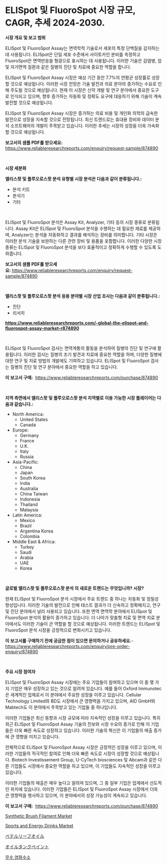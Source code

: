 <p><h1>ELISpot 및 FluoroSpot 시장 규모, CAGR, 추세 2024-2030.</h1></p><p><strong>시장 개요 및 보고 범위</strong></p>
<p><p>ELISpot 및 FluoroSpot Assay는 면역학적 기술로서 세포의 특정 단백질을 감지하는 데 사용됩니다. ELISpot은 단일 세포 수준에서 사이토카인 분비를 측정하고 FluoroSpot은 면역반응을 형광으로 표시하는 데 사용됩니다. 이러한 기술은 감염병, 암 및 자가면역 질환과 같은 질병의 진단 및 치료에 중요한 역할을 합니다.</p><p>ELISpot 및 FluoroSpot Assay 시장은 예상 기간 동안 7.7%의 연평균 성장률로 성장할 것으로 예상됩니다. 이러한 시장 전망은 기술 발전과 의료 분야의 증가하는 수요로 인해 주도될 것으로 예상됩니다. 현재 이 시장은 신약 개발 및 연구 분야에서 중요한 도구로 인식되고 있으며, 향후 증가하는 자동화 및 정확도 요구에 대응하기 위해 기술이 계속 발전할 것으로 예상됩니다.</p><p>ELISpot 및 FluoroSpot Assay 시장은 증가하는 의료 비용 및 개인화 의학의 급속한 발전으로 성장을 지속할 것으로 전망됩니다. 최신 트렌드로는 휴대용 장비와 데이터 분석 소프트웨어의 개발이 주목받고 있습니다. 이러한 추세는 시장의 성장을 더욱 가속화할 것으로 예상됩니다.</p></p>
<p><strong>보고서의 샘플 PDF를 받으세요:</strong> <a href="https://www.reliableresearchreports.com/enquiry/request-sample/874890">https://www.reliableresearchreports.com/enquiry/request-sample/874890</a></p>
<p>&nbsp;</p>
<p><strong>시장 세분화</strong></p>
<p><strong>엘리스팟 및 플루오로스팟 분석 유형별 시장 분석은 다음과 같이 분류됩니다.:</strong></p>
<p><ul><li>분석 키트</li><li>분석기</li><li>기타</li></ul></p>
<p>&nbsp;</p>
<p><p>ELISpot 및 FluoroSpot 분석은 Assay Kit, Analyzer, 기타 등의 시장 종류로 분류됩니다. Assay Kit은 ELISpot 및 FluoroSpot 분석을 수행하는 데 필요한 재료를 제공하며, Analyzer는 분석을 자동화하고 결과를 해석하는 장비를 의미합니다. 기타 시장은 이러한 분석 기술을 보완하는 다른 관련 장비 및 용품을 포함합니다. 이러한 다양한 시장 종류는 ELISpot 및 FluoroSpot 분석을 보다 효율적이고 정확하게 수행할 수 있도록 도와줍니다.</p></p>
<p><strong>보고서의 샘플 PDF를 받으세요:</strong>&nbsp;<a href="https://www.reliableresearchreports.com/enquiry/request-sample/874890">https://www.reliableresearchreports.com/enquiry/request-sample/874890</a></p>
<p>&nbsp;</p>
<p><strong> 엘리스팟 및 플루오로스팟 분석 응용 분야별 시장 산업 조사는 다음과 같이 분류됩니다.:</strong></p>
<p><ul><li>진단</li><li>리서치</li></ul></p>
<p><strong><a href="https://www.reliableresearchreports.com/-global-the-elispot-and-fluorospot-assay-market-r874890">https://www.reliableresearchreports.com/-global-the-elispot-and-fluorospot-assay-market-r874890</a></strong></p>
<p>&nbsp;</p>
<p><p>ELISpot 및 FluoroSpot 검사는 면역계통의 활동을 분석하여 질병의 진단 및 연구에 활용됩니다. 이러한 검사는 질병의 조기 발견과 치료에 중요한 역할을 하며, 다양한 질병에 대한 연구 및 치료 방법의 개발에도 기여하고 있습니다. ELISpot 및 FluoroSpot 검사는 질병의 진단 및 연구 분야에서 중요한 역할을 하고 있습니다.</p></p>
<p><strong>이 보고서 구매:</strong>&nbsp; <a href="https://www.reliableresearchreports.com/purchase/874890">https://www.reliableresearchreports.com/purchase/874890</a></p>
<p>&nbsp;</p>
<p><strong>지역 측면에서 엘리스팟 및 플루오로스팟 분석 지역별로 이용 가능한 시장 플레이어는 다음과 같습니다.:</strong></p>
<p><ul>
    <li>
        North America:
        <ul>
            <li>United States</li>
            <li>Canada</li>
        </ul>
    </li>
    <li>
        Europe:
        <ul>
            <li>Germany</li>
            <li>France</li>
            <li>U.K.</li>
            <li>Italy</li>
            <li>Russia</li>
        </ul>
    </li>
    <li>
        Asia-Pacific:
        <ul>
            <li>China</li>
            <li>Japan</li>
            <li>South Korea</li>
            <li>India</li>
            <li>Australia</li>
            <li>China Taiwan</li>
            <li>Indonesia</li>
            <li>Thailand</li>
            <li>Malaysia</li>
        </ul>
    </li>
    <li>
        Latin America:
        <ul>
            <li>Mexico</li>
            <li>Brazil</li>
            <li>Argentina Korea</li>
            <li>Colombia</li>
        </ul>
    </li>
    <li>
        Middle East & Africa:
        <ul>
            <li>Turkey</li>
            <li>Saudi</li>
            <li>Arabia</li>
            <li>UAE</li>
            <li>Korea</li>
        </ul>
    </li>
    </ul></p>
<p>&nbsp;</p>
<p><strong>글로벌 엘리스팟 및 플루오로스팟 분석 의 새로운 트렌드는 무엇입니까? 시장?</strong></p>
<p><p>현재 ELISpot 및 FluoroSpot 분석 시장에서 주요 트렌드 중 하나는 자동화 및 정밀성 향상입니다. 이러한 기술의 발전으로 인해 테스트 결과가 더 신속하고 정확해지고, 연구 및 진단 분야에서 널리 사용되고 있습니다. 또한 면역 면역학 분야에서 ELISpot 및 FluoroSpot 분석의 활용이 증가하고 있습니다. 더 나아가 맞춤형 치료 및 면역 치료 분야에서도 이러한 기술이 큰 역할을 할 것으로 예상됩니다. 이러한 트렌드는 ELISpot 및 FluoroSpot 분석 시장을 긍정적으로 변화시키고 있습니다.</p></p>
<p><strong>이 보고서를 구매하기 전에 궁금한 점이 있으면 문의하거나 공유하세요.</strong>- <a href="https://www.reliableresearchreports.com/enquiry/pre-order-enquiry/874890">https://www.reliableresearchreports.com/enquiry/pre-order-enquiry/874890</a></p>
<p>&nbsp;</p>
<p><strong>주요 시장 참여자</strong></p>
<p><p>ELISpot 및 FluoroSpot Assay 시장에는 주요 기업들이 참여하고 있으며 이 중 몇 가지 기업은 매우 성장하고 있는 것으로 알려져 있습니다. 예를 들어 Oxford Immunotec은 세계적인 업체로서 이 분야에서 주요한 성장을 이루고 있습니다. Cellular Technology Limited와 BD도 시장에서 큰 영향력을 가지고 있으며, AID GmbH와 Mabtech도 이 분야에서 주목받고 있는 기업들 중 하나입니다.</p><p>이러한 기업들은 최신 동향과 시장 규모에 따라 지속적인 성장을 이루고 있습니다. 특히 최근 ELISpot 및 FluoroSpot Assay 기술의 진보와 시장 수요의 증가로 인해 이 기업들은 더욱 빠른 속도로 성장하고 있습니다. 이러한 기술의 혁신은 이 기업들의 매출 증가에 큰 영향을 미치고 있습니다.</p><p>전체적으로 ELISpot 및 FluoroSpot Assay 시장은 긍정적인 성장을 이루고 있으며, 이러한 기업들의 적극적인 참여로 인해 더욱 빠른 속도로 시장이 성장할 것으로 예상됩니다. Biotech Investissement Group, U-CyTech biosciences 및 Abcam과 같은 다른 기업들도 시장에서 중요한 역할을 하고 있으며, 이 기업들도 지속적인 성장을 이루고 있습니다.</p><p>이러한 기업들의 매출은 매우 높다고 알려져 있으며, 그 중 일부 기업은 업계에서 선도적인 위치에 있습니다. 이러한 기업들은 ELISpot 및 FluoroSpot Assay 시장에서 더욱 큰 영향력을 행사하고 있으며, 이 분야에서의 성장 가능성이 계속되고 있습니다.</p></p>
<p><strong>이 보고서 구매:</strong>&nbsp;&nbsp;<a href="https://www.reliableresearchreports.com/purchase/874890">https://www.reliableresearchreports.com/purchase/874890</a></p>
<p><p><a href="https://issuu.com/reportprime-2/docs/synthetic-brush-filament-market-size-2030.pptx">Synthetic Brush Filament Market</a></p><p><a href="https://github.com/provorikovar/Market-Research-Report-List-3/blob/main/sports-and-energy-drinks-market.md">Sports and Energy Drinks Market</a></p><p><a href="https://github.com/dzy793153605/Market-Research-Report-List-1/blob/main/552728718594.md">ベテルリーフオイル</a></p><p><a href="https://github.com/EthanMorar2011/Market-Research-Report-List-1/blob/main/278450518595.md">オイルタンクペイント</a></p><p><a href="https://github.com/plelbej847484502/Market-Research-Report-List-1/blob/main/102692117267.md">무수 염화수소</a></p></p>